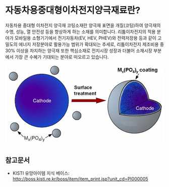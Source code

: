 # 자동차용중대형이차전지양극재료란?

자동차용 중대형 이차전지 양극재 코팅소재란 양극재 표면을 개질(코팅)하여 양극재의 수명, 성능, 열 안전성 등을 향상하게 하는 소재를 의미합니다. 
리튬이차전지의 적용 분야가 모바일용 소형기기에서 전기자동차(EV, HEV, PHEV)와 전력저장용 등과 같이 고밀도의 에너지 저장분야로 활용가능 범위가 확대되는 추세로, 리튬이차전지 제조비용 중 30% 이상을 차지하는 양극재 또한 핵심소재로 전지시장 성장과 더불어 소재시장 부분에서 가장 큰 수혜가 기대되는 분야로 떠오르고 있습니다.

![자동자용_중대형_이차전지_양극재료_Cathode](./images/자동차용중대형이차전지양극재료_Q1_1_1.PNG)

## 참고문서
- KISTI 유망아이템 지식 베이스: http://boss.kisti.re.kr/boss/item/item_print.jsp?unit_cd=PI000005